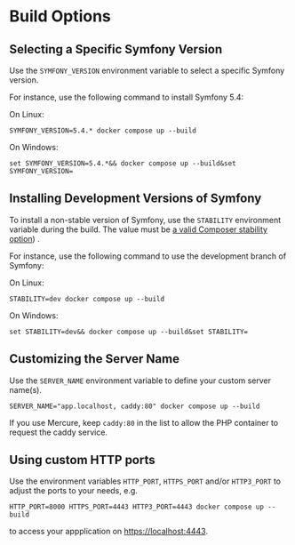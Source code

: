 # Build Options

## Selecting a Specific Symfony Version

Use the `SYMFONY_VERSION` environment variable to select a specific Symfony version.

For instance, use the following command to install Symfony 5.4:

On Linux:

    SYMFONY_VERSION=5.4.* docker compose up --build
On Windows:

    set SYMFONY_VERSION=5.4.*&& docker compose up --build&set SYMFONY_VERSION=

## Installing Development Versions of Symfony

To install a non-stable version of Symfony, use the `STABILITY` environment variable during the build.
The value must be [a valid Composer stability option](https://getcomposer.org/doc/04-schema.md#minimum-stability)) .

For instance, use the following command to use the development branch of Symfony:

On Linux:

    STABILITY=dev docker compose up --build
On Windows:
    
    set STABILITY=dev&& docker compose up --build&set STABILITY=
  

## Customizing the Server Name

Use the `SERVER_NAME` environment variable to define your custom server name(s).

    SERVER_NAME="app.localhost, caddy:80" docker compose up --build

If you use Mercure, keep `caddy:80` in the list to allow the PHP container to request the caddy service.

## Using custom HTTP ports

Use the environment variables `HTTP_PORT`, `HTTPS_PORT` and/or `HTTP3_PORT` to adjust the ports to your needs, e.g.

    HTTP_PORT=8000 HTTPS_PORT=4443 HTTP3_PORT=4443 docker compose up --build

to access your appplication on [https://localhost:4443](https://localhost:4443).
